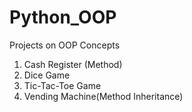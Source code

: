 # Python_OOP
Projects on OOP Concepts
1. Cash Register (Method)
2. Dice Game
3. Tic-Tac-Toe Game
4. Vending Machine(Method Inheritance)

